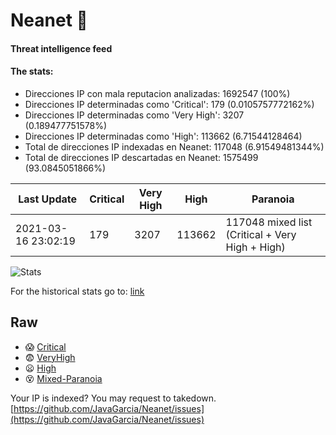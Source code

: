# Neanet :hocho:
#### Threat intelligence feed
#### The stats:

- Direcciones IP con mala reputacion analizadas: 1692547 (100%)
- Direcciones IP determinadas como 'Critical':  179 (0.0105757772162%)
- Direcciones IP determinadas como 'Very High':  3207 (0.189477751578%)
- Direcciones IP determinadas como 'High':  113662 (6.71544128464)
- Total de direcciones IP indexadas en Neanet:  117048 (6.91549481344%)
- Total de direcciones IP descartadas en Neanet:  1575499 (93.0845051866%)

| Last Update | Critical | Very High | High | Paranoia |
| --- | --- | --- | --- | --- |
| 2021-03-16 23:02:19 | 179 | 3207 | 113662 | 117048 mixed list (Critical + Very High + High)|

![Stats](https://docs.google.com/spreadsheets/d/e/2PACX-1vSnaNMIXVabIpDJjufMlzH7poXnshF3mgd8Is1g9ytUEzVsP5my4Trn8f-xkoLLQ38xpL3HtmUexLo6/pubchart?oid=501124687&format=image)

For the historical stats go to: [link](/stats.csv)
## Raw
- :scream: [Critical](https://raw.githubusercontent.com/JavaGarcia/Neanet/master/blacklists/neanet_critical.txt)
- :fearful: [VeryHigh](https://raw.githubusercontent.com/JavaGarcia/Neanet/master/blacklists/neanet_veryHigh.txtt)
- :frowning: [High](https://raw.githubusercontent.com/JavaGarcia/Neanet/master/blacklists/neanet_high.txt)
- :dizzy_face: [Mixed-Paranoia](https://raw.githubusercontent.com/JavaGarcia/Neanet/master/blacklists/neanet_all.txt)


Your IP is indexed? You may request to takedown. [https://github.com/JavaGarcia/Neanet/issues](https://github.com/JavaGarcia/Neanet/issues)




















































































































































































































































































































































































































































































































































































































































































































































































































































































































































































































































































































































































































































































































































































































































































































































































































































































































































































































































































































































































































































































































































































































































































































































































































































































































































































































































































































































































































































































































































































































































































































































































































































































































































































































































































































































































































































































































































































































































































































































































































































































































































































































































































































































































































































































































































































































































































































































































































































































































































































































































































































